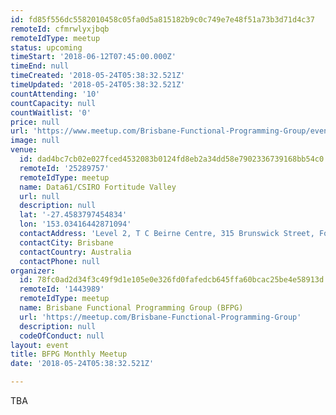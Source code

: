 ```yaml
---
id: fd85f556dc5582010458c05fa0d5a815182b9c0c749e7e48f51a73b3d71d4c37
remoteId: cfmrwlyxjbqb
remoteIdType: meetup
status: upcoming
timeStart: '2018-06-12T07:45:00.000Z'
timeEnd: null
timeCreated: '2018-05-24T05:38:32.521Z'
timeUpdated: '2018-05-24T05:38:32.521Z'
countAttending: '10'
countCapacity: null
countWaitlist: '0'
price: null
url: 'https://www.meetup.com/Brisbane-Functional-Programming-Group/events/248688760/'
image: null
venue:
  id: dad4bc7cb02e027fced4532083b0124fd8eb2a34dd58e7902336739168bb54c0
  remoteId: '25289757'
  remoteIdType: meetup
  name: Data61/CSIRO Fortitude Valley
  url: null
  description: null
  lat: '-27.4583797454834'
  lon: '153.03416442871094'
  contactAddress: 'Level 2, T C Beirne Centre, 315 Brunswick Street, Fortitude Valley 4006 QLD'
  contactCity: Brisbane
  contactCountry: Australia
  contactPhone: null
organizer:
  id: 78fc0ad2d34f3c49f9d1e105e0e326fd0fafedcb645ffa60bcac25be4e58913d
  remoteId: '1443989'
  remoteIdType: meetup
  name: Brisbane Functional Programming Group (BFPG)
  url: 'https://meetup.com/Brisbane-Functional-Programming-Group'
  description: null
  codeOfConduct: null
layout: event
title: BFPG Monthly Meetup
date: '2018-05-24T05:38:32.521Z'

---
```

<p>TBA</p>
